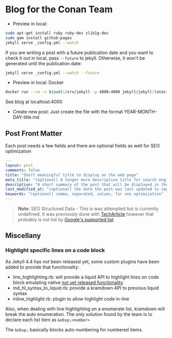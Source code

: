 # Blog for the Conan Team

- Preview in local:

```sh
sudo apt-get install ruby ruby-dev zlib1g-dev
sudo gem install github-pages
jekyll serve _config.yml --watch
```

If you are writing a post with a future publication date and you want to check
it out in local, pass `--future` to jekyll. Otherwise, it won't be generated
until the publication date:

```sh
jekyll serve _config.yml --watch --future
```

- Preview in local: Docker

```sh
docker run --rm -v $(pwd):/srv/jekyll -p 4000:4000 jekyll/jekyll:latest sh -c "gem install webrick && jekyll serve --host 0.0.0.0"
```

See blog at localhost:4000

- Create new post: Just create the file with the format YEAR-MONTH-DAY-title.md

## Post Front Matter

Each post needs a few fields and there are optional fields as well for SEO optimization

```yaml
---
layout: post
comments: false
title: "Short meaningful title to display on the web page"
meta_title: "(optional) A longer more descriptive title for search engines to index"
description: "A short summary of the post that will be displayed in the search engine results"
last_modified_at: "(optional) the date the post was last updated to improve search results and relevance"
keywords: "(optional) comma, separated, values, for seo optimization"
---
```

> **Note**: SEO Structured Data - This is was attempted but is currently undefined. It was previously done with
[TechArticle](https://schema.org/TechArticle) however that probably is not list by
[Google's supported list](https://developers.google.com/search/docs/appearance/structured-data/article)

## Miscellany

### Highlight specific lines on a code block

As Jekyll 4.4 has not been released yet, some custom plugins have been added to provide that functionality:

- line_highlighting.rb: will provide a liquid API to highlight lines on code block emulating native [not yet released functionality](https://jekyllrb.com/docs/liquid/tags/#marking-specific-lines)
- md_hl_syntax_to_liquid.rb: provide a kramdown API to previous liquid syntax
- inline_highlight.rb: plugin to allow highlight code in-line

Also, when dealing with line highlighting on a enumerate list, kramdown will break the auto enumeration.
The only solution found by the team is to declare each list item as `&nbsp;<number>`

The `&nbsp;` basically blocks auto-numbering for numbered items.
